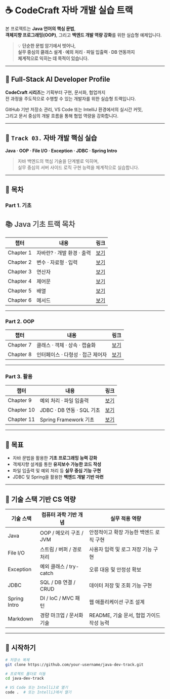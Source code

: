 # ☕️ CodeCraft 자바 개발 실습 트랙

본 프로젝트는 **Java 언어의 핵심 문법**,  
**객체지향 프로그래밍(OOP)**, 그리고 **백엔드 개발 역량 강화**를 위한 실습형 예제입니다.

> 💡 **단순한 문법 암기에서 벗어나,  
> 실무 중심의 클래스 설계 · 예외 처리 · 파일 입출력 · DB 연동까지  
> 체계적으로 익히는 데 목적이 있습니다.**

---

## 📌 Full-Stack AI Developer Profile

**CodeCraft 시리즈**는 기획부터 구현, 문서화, 협업까지  
전 과정을 주도적으로 수행할 수 있는 개발자를 위한 실습형 트랙입니다.

GitHub 기반 저장소 관리, VS Code 또는 IntelliJ 환경에서의 실시간 커밋,  
그리고 문서 중심의 개발 흐름을 통해 협업 역량을 강화합니다.

---

## 📌 `Track 03.` 자바 개발 핵심 실습  
**Java · OOP · File I/O · Exception · JDBC · Spring Intro**

> 자바 백엔드의 핵심 기술을 단계별로 익히며,  
> 실무 중심의 서버 사이드 로직 구현 능력을 체계적으로 실습합니다.

---

## 📌 목차

### Part 1. 기초

<!-- _class: cover-java -->
<h2 style="font-size:1.6em; color:#555;">📚 Java 기초 트랙 목차</h2>


| 챕터 | 내용 | 링크 |
|------|------|------|
| Chapter 1 | 자바란? · 개발 환경 · 출력 |  [보기](https://sally03915.github.io/stackventure_250825/003_java/marp003_1_setting_println_input_java)|
| Chapter 2 | 변수 · 자료형 · 입력 |  [보기](https://sally03915.github.io/stackventure_250825/003_java/marp003_2_var_type_scanner)|
| Chapter 3 | 연산자 | [보기](https://sally03915.github.io/stackventure_250825/003_java/marp003_3_operator)|
| Chapter 4 | 제어문 | [보기](https://sally03915.github.io/stackventure_250825/003_java/marp003_4_제어문) |
| Chapter 5 | 배열 | [보기](https://sally03915.github.io/stackventure_250825/003_java/marp003_5_array)  |
| Chapter 6 | 메서드 | [보기](https://sally03915.github.io/stackventure_250825/003_java/marp003_6_method)  |



---

### Part 2. OOP

| 챕터 | 내용 | 링크 |
|------|------|------|
| Chapter 7 | 클래스 · 객체 · 상속 · 캡슐화 | [보기](#) |
| Chapter 8 | 인터페이스 · 다형성 · 접근 제어자 | [보기](#) |

---

### Part 3. 활용

| 챕터 | 내용 | 링크 |
|------|------|------|
| Chapter 9 | 예외 처리 · 파일 입출력 | [보기](#) |
| Chapter 10 | JDBC · DB 연동 · SQL 기초 | [보기](#) |
| Chapter 11 | Spring Framework 기초 | [보기](#) |

---

## 📌 목표  
- 자바 문법을 활용한 **기초 프로그래밍 능력 강화**  
- 객체지향 설계를 통한 **유지보수 가능한 코드 작성**  
- 파일 입출력 및 예외 처리 등 **실무 중심 기능 구현**  
- JDBC 및 Spring을 활용한 **백엔드 개발 기반 마련**

---

## 📌 기술 스택 기반 CS 역량

| 기술 스택     | 컴퓨터 과학 기반 개념       | 실무 적용 역량 |
|---------------|-----------------------------|----------------|
| Java          | OOP / 메모리 구조 / JVM     | 안정적이고 확장 가능한 백엔드 로직 구현 |
| File I/O      | 스트림 / 버퍼 / 경로 처리   | 사용자 입력 및 로그 저장 기능 구현 |
| Exception     | 예외 클래스 / try-catch     | 오류 대응 및 안정성 확보 |
| JDBC          | SQL / DB 연결 / CRUD        | 데이터 저장 및 조회 기능 구현 |
| Spring Intro  | DI / IoC / MVC 패턴         | 웹 애플리케이션 구조 설계 |
| Markdown      | 경량 마크업 / 문서화 기술   | README, 기술 문서, 협업 가이드 작성 능력 |

---

## 📌 시작하기

```bash
# 저장소 복제
git clone https://github.com/your-username/java-dev-track.git

# 프로젝트 폴더로 이동
cd java-dev-track

# VS Code 또는 IntelliJ로 열기
code .  # 또는 IntelliJ에서 열기
